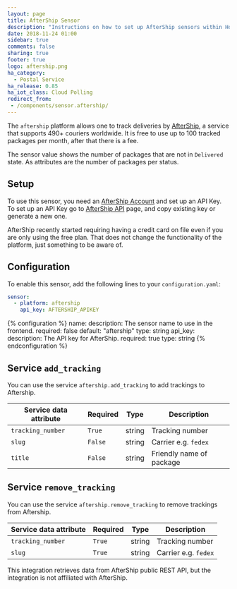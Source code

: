 ```yaml
---
layout: page
title: AfterShip Sensor
description: "Instructions on how to set up AfterShip sensors within Home Assistant."
date: 2018-11-24 01:00
sidebar: true
comments: false
sharing: true
footer: true
logo: aftership.png
ha_category:
  - Postal Service
ha_release: 0.85
ha_iot_class: Cloud Polling
redirect_from:
 - /components/sensor.aftership/
---
```


The `aftership` platform allows one to track deliveries by [AfterShip](https://www.aftership.com), a service that supports 490+ couriers worldwide. It is free to use up to 100 tracked packages per month, after that there is a fee.

The sensor value shows the number of packages that are not in `Delivered` state. As attributes are the number of packages per status.

## Setup

To use this sensor, you need an [AfterShip Account](https://accounts.aftership.com/register) and set up an API Key. To set up an API Key go to [AfterShip API](https://secure.aftership.com/#/settings/api) page, and copy existing key or generate a new one.

<p class='note info'>
AfterShip recently started requiring having a credit card on file even if you are only using the free plan. That does not change the functionality of the platform, just something to be aware of.
</p>

## Configuration

To enable this sensor, add the following lines to your `configuration.yaml`:

```yaml
sensor:
  - platform: aftership
    api_key: AFTERSHIP_APIKEY
```

{% configuration %}
name:
  description: The sensor name to use in the frontend.
  required: false
  default: "aftership"
  type: string
api_key:
  description: The API key for AfterShip.
  required: true
  type: string
{% endconfiguration %}

## Service `add_tracking`

 You can use the service `aftership.add_tracking` to add trackings to Aftership.

| Service data attribute | Required | Type | Description |
| ---------------------- | -------- | -------- | ----------- |
| `tracking_number` | `True` | string | Tracking number
| `slug` | `False` | string | Carrier e.g. `fedex`
| `title` | `False` | string | Friendly name of package

## Service `remove_tracking`

 You can use the service `aftership.remove_tracking` to remove trackings from Aftership.

| Service data attribute | Required | Type | Description |
| ---------------------- | -------- | -------- | ----------- |
| `tracking_number` | `True` | string | Tracking number
| `slug` | `True` | string | Carrier e.g. `fedex`

<p class='note info'>
This integration retrieves data from AfterShip public REST API, but the integration is not affiliated with AfterShip.
</p>
